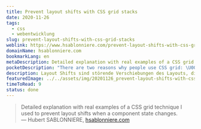 ```yaml
---
title: Prevent layout shifts with CSS grid stacks
date: 2020-11-26
tags:
  - css
  - webentwicklung
slug: prevent-layout-shifts-with-css-grid-stacks
weblink: https://www.hsablonniere.com/prevent-layout-shifts-with-css-grid-stacks--qcj5jo/
domainName: hsablonniere.com
bookmarkLang: en
metaDescription: Detailed explanation with real examples of a CSS grid technique I used to  prevent layout shifts when a component state changes.
pocketDescription: "There are two reasons why people use CSS grid: \U0001F60E CSS is awesome! It's a fact, deal with it. \U0001F6E0️ Grid is a great tool to build complex two-dimensional layouts. I sometimes have a third reason to use CSS grid: prevent layout shifts.\n"
description: Layout Shifts sind störende Verschiebungen des Layouts, die durch eine Aktion   ausgelöst werden. Dieser Erfahrungsbericht zeigt wie dies mit CSS Grid verhindert werden konnte.
featuredImage: ../../assets/img/20201126_prevent-layout-shifts-with-css-grid-stacks_screenshot.png
timeToRead: 9
status: done
---
```

<blockquote lang="en">Detailed explanation with real examples of a CSS grid technique I used to prevent layout shifts when a component state changes.
<footer>— Hubert SABLONNIERE, <a href="https://www.hsablonniere.com/prevent-layout-shifts-with-css-grid-stacks--qcj5jo/">hsablonniere.com</a></footer></blockquote>


